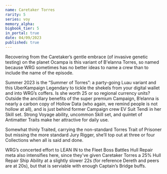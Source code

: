 ```yaml
---
name: Caretaker Torres
rarity: 5
series: voy
memory_alpha:
bigbook_tier: 5
in_portal: true
date: 04/09/2023
published: true
---
```


Recovering from the Caretaker’s gentle embrace (of invasive genetic testing) on the planet Ocampa is this variant of B'elanna Torres, so named because WRG sometimes has no better ideas to name a crew than to include the name of the episode.

Summer 2023 is the “Summer of Torres”: a party-going Luau variant and this UberKampaign Legendary to tickle the shekels from your digital wallet and into WRG’s coffers. Is she worth 25 or so regional currency units? Outside the ancillary benefits of the super premium Campaign, B’elanna is nearly a carbon copy of Hollow Data (who again, we remind people is not hollow at all), and is just behind former Campaign crew EV Suit Tendi in her Skill set. Strong Voyage ability, uncommon Skill set, and quintet of Antimatter Traits make her attractive for daily use.

Somewhat thinly Traited, carrying the non-standard Torres Trait of Prisoner but missing the more standard Jury Rigger, she’ll top out at three or four Collections when all is said and done.

WRG’s concerted effort to LEAN IN to the Fleet Boss Battles Hull Repair meta also intensifies here, since they’ve given Caretaker Torres a 25% Hull Repair Ship Ability at a slightly slower 22s (for reference Dereth and peers are at 20s), but that is serviable with enough Captain’s Bridge buffs.
